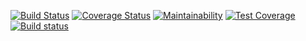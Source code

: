 [![Build Status](https://travis-ci.com/waellaataoui/express-api-template.svg?token=M7XsM8MsTABzarfXkvAx&branch=master)](https://travis-ci.com/waellaataoui/express-api-template)
[![Coverage Status](https://coveralls.io/repos/github/waellaataoui/express-api-template/badge.svg?branch=master)](https://coveralls.io/github/waellaataoui/express-api-template?branch=master)
[![Maintainability](https://api.codeclimate.com/v1/badges/972758c8b898f825ad8b/maintainability)](https://codeclimate.com/github/waellaataoui/express-api-template/maintainability)
[![Test Coverage](https://api.codeclimate.com/v1/badges/972758c8b898f825ad8b/test_coverage)](https://codeclimate.com/github/waellaataoui/express-api-template/test_coverage)
[![Build status](https://ci.appveyor.com/api/projects/status/x1tmy0qy5mobldg6/branch/master?svg=true)](https://ci.appveyor.com/project/waellaataoui/express-api-template/branch/master)
